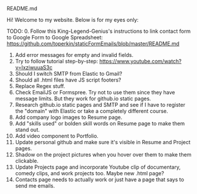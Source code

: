 README.md

Hi! Welcome to my website. Below is for my eyes only: 

TODO: 
0. Follow this King-Legend-Genius's instructions to link contact form to Google Form to Google Spreadsheet: https://github.com/toperkin/staticFormEmails/blob/master/README.md
01. Add error messages for empty and invalid fields. 
1. Try to follow tutorial step-by-step: https://www.youtube.com/watch?v=IxziwuuaS3c
2. Should I switch SMTP from Elastic to Gmail? 
3. Should all .html files have JS script footers? 
4. Replace Regex stuff.
5. Check EmailJS or Formspree. Try not to use them since they have message limits. But they work for github.io static pages. 
6. Research github.io static pages and SMTP and see if I have to register the "domain" with Elastic or take a completely different course. 
7. Add company logo images to Resume page. 
8. Add "skills used" or bolden skill words on Resume page to make them stand out. 
9. Add video component to Portfolio.
10. Update personal github and make sure it's visible in Resume and Project pages. 
11. Shadow on the project pictures when you hover over them to make them clickable. 
12. Update Projects page and incorporate Youtube clip of documentary, comedy clips, and work projects too. Maybe new .html page?
13. Contacts page needs to actually work or just have a page that says to send me emails. 